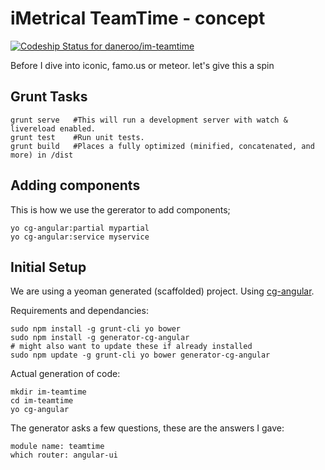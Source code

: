 # iMetrical TeamTime - concept

[ ![Codeship Status for daneroo/im-teamtime](https://www.codeship.io/projects/2ac0d0a0-21dd-0132-e8f5-6a1232367835/status)](https://www.codeship.io/projects/36365)

Before I dive into iconic, famo.us or meteor. let's give this a spin

## Grunt Tasks

    grunt serve   #This will run a development server with watch & livereload enabled.
    grunt test    #Run unit tests.
    grunt build   #Places a fully optimized (minified, concatenated, and more) in /dist

## Adding components
This is how we use the gererator to add components;

    yo cg-angular:partial mypartial
    yo cg-angular:service myservice

## Initial Setup
We are using a yeoman generated (scaffolded) project. Using [cg-angular](https://github.com/cgross/generator-cg-angular).

Requirements and dependancies:

    sudo npm install -g grunt-cli yo bower
    sudo npm install -g generator-cg-angular
    # might also want to update these if already installed
    sudo npm update -g grunt-cli yo bower generator-cg-angular

Actual generation of code:

    mkdir im-teamtime
    cd im-teamtime
    yo cg-angular

The generator asks a few questions, these are the answers I gave:

    module name: teamtime
    which router: angular-ui
